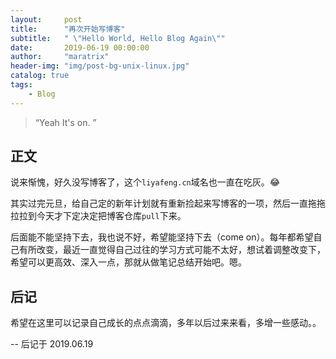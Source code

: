 ```yaml
---
layout:     post
title:      "再次开始写博客"
subtitle:   " \"Hello World, Hello Blog Again\""
date:       2019-06-19 00:00:00
author:     "maratrix"
header-img: "img/post-bg-unix-linux.jpg"
catalog: true
tags:
    - Blog
---
```


> “Yeah It's on. ”


## 正文

说来惭愧，好久没写博客了，这个`liyafeng.cn`域名也一直在吃灰。😂

其实过完元旦，给自己定的新年计划就有重新捡起来写博客的一项，然后一直拖拖拉拉到今天才下定决定把博客仓库`pull`下来。

后面能不能坚持下去，我也说不好，希望能坚持下去（come on）。每年都希望自己有所改变，最近一直觉得自己过往的学习方式可能不太好，想试着调整改变下，希望可以更高效、深入一点，那就从做笔记总结开始吧。嗯。


## 后记

希望在这里可以记录自己成长的点点滴滴，多年以后过来来看，多增一些感动。。

--  后记于 2019.06.19


